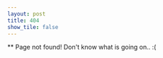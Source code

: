 ```yaml
---
layout: post
title: 404
show_tile: false
---
```


** Page not found! Don't know what is going on.. :(

